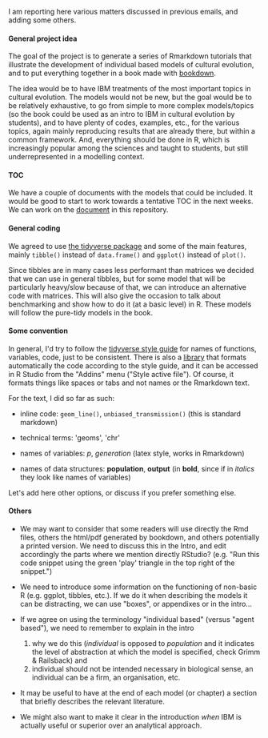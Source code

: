 I am reporting here various matters discussed in previous emails, and adding some others.

#### General project idea

The goal of the project is to generate a series of Rmarkdown tutorials that illustrate the development of individual based models of cultural evolution, and to put everything together in a book made with [bookdown](https://bookdown.org).

The idea would be to have IBM treatments of the most important topics in cultural evolution. The models would not be new, but the goal would be to be relatively exhaustive, to go from simple to more complex models/topics (so the book could be used as an intro to IBM in cultural evolution by students), and to have plenty of codes, examples, etc., for the various topics, again mainly reproducing results that are already there, but within a common framework. And, everything should be done in R, which is increasingly popular among the sciences and taught to students, but still underrepresented in a modelling context.

#### TOC

We have a couple of documents with the models that could be included. It would be good to start to work towards a tentative TOC in the next weeks. We can work on the [document](TOC.md) in this repository.

#### General coding

We agreed to use [the tidyverse package](https://www.tidyverse.org) and some of the main features, mainly `tibble()` instead of `data.frame()` and `ggplot()` instead of `plot()`. 

Since tibbles are in many cases less performant than matrices we decided that we can use in general tibbles, but for some model that will be particularly heavy/slow because of that, we can introduce an alternative code with matrices. This will also give the occasion to talk about benchmarking and show how to do it (at a basic level) in R. These models will follow the pure-tidy models in the book.  


#### Some convention

In general, I'd try to follow the [tidyverse style guide](https://style.tidyverse.org) for names of functions, variables, code, just to be consistent. There is also a [library](https://www.tidyverse.org/articles/2017/12/styler-1.0.0/) that formats automatically the code according to the style guide, and it can be accessed in R Studio from the "Addins" menu ("Style active file"). Of course, it formats things like spaces or tabs and not names or the Rmarkdown text.

For the text, I did so far as such:

* inline code: `geom_line()`, `unbiased_transmission()` (this is standard markdown)

* technical terms: 'geoms', 'chr'

* names of variables: $p$, $generation$ (latex style, works in Rmarkdown)

* names of data structures: **population**, **output** (in **bold**, since if in *italics* they look like names of variables)

Let's add here other options, or discuss if you prefer something else.

#### Others

* We may want to consider that some readers will use directly the Rmd files, others the html/pdf generated by bookdown, and others potentially a printed version. We need to discuss this in the Intro, and edit accordingly the parts where we mention directly RStudio? (e.g. "Run this code snippet using the green 'play' triangle in the top right of the snippet.")

* We need to introduce some information on the functioning of non-basic R (e.g. ggplot, tibbles, etc.). If we do it when describing the models it can be distracting, we can use "boxes", or appendixes or in the intro...

* If we agree on using the terminology "individual based" (versus "agent based"), we need to remember to explain in the intro
  1. why we do this (*individual* is opposed to *population* and it indicates the level of abstraction at which the model is specified, check Grimm & Railsback) and
  2. individual should not be intended necessary in biological sense, an individual can be a firm, an organisation, etc. 

* It may be useful to have at the end of each model (or chapter) a section that briefly describes the relevant literature.

* We might also want to make it clear in the introduction _when_ IBM is actually useful or superior over an analytical approach. 
